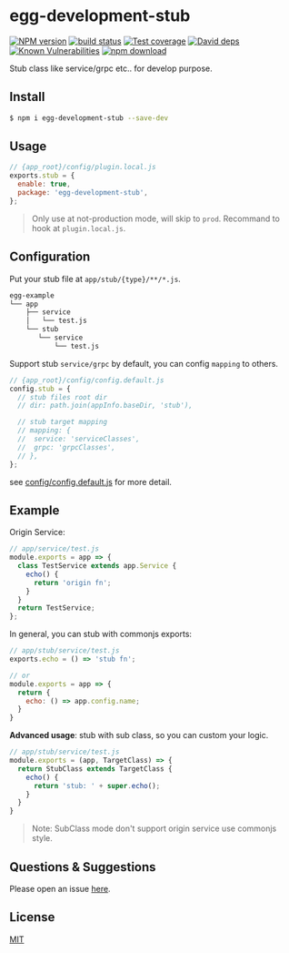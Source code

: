 # egg-development-stub

[![NPM version][npm-image]][npm-url]
[![build status][travis-image]][travis-url]
[![Test coverage][codecov-image]][codecov-url]
[![David deps][david-image]][david-url]
[![Known Vulnerabilities][snyk-image]][snyk-url]
[![npm download][download-image]][download-url]

[npm-image]: https://img.shields.io/npm/v/egg-development-stub.svg?style=flat-square
[npm-url]: https://npmjs.org/package/egg-development-stub
[travis-image]: https://img.shields.io/travis/eggjs/egg-development-stub.svg?style=flat-square
[travis-url]: https://travis-ci.org/eggjs/egg-development-stub
[codecov-image]: https://img.shields.io/codecov/c/github/eggjs/egg-development-stub.svg?style=flat-square
[codecov-url]: https://codecov.io/github/eggjs/egg-development-stub?branch=master
[david-image]: https://img.shields.io/david/eggjs/egg-development-stub.svg?style=flat-square
[david-url]: https://david-dm.org/eggjs/egg-development-stub
[snyk-image]: https://snyk.io/test/npm/egg-development-stub/badge.svg?style=flat-square
[snyk-url]: https://snyk.io/test/npm/egg-development-stub
[download-image]: https://img.shields.io/npm/dm/egg-development-stub.svg?style=flat-square
[download-url]: https://npmjs.org/package/egg-development-stub

Stub class like service/grpc etc.. for develop purpose.

## Install

```bash
$ npm i egg-development-stub --save-dev
```

## Usage

```js
// {app_root}/config/plugin.local.js
exports.stub = {
  enable: true,
  package: 'egg-development-stub',
};
```

> Only use at not-production mode, will skip to `prod`.
> Recommand to hook at `plugin.local.js`.

## Configuration

Put your stub file at `app/stub/{type}/**/*.js`.

```bash
egg-example
└── app
    ├── service
    │   └── test.js
    └── stub
       └── service
           └── test.js
```

Support stub `service/grpc` by default, you can config `mapping` to others.

```js
// {app_root}/config/config.default.js
config.stub = {
  // stub files root dir
  // dir: path.join(appInfo.baseDir, 'stub'),

  // stub target mapping
  // mapping: {
  //  service: 'serviceClasses',
  //  grpc: 'grpcClasses',
  // },
};
```

see [config/config.default.js](config/config.default.js) for more detail.

## Example

Origin Service:

```js
// app/service/test.js
module.exports = app => {
  class TestService extends app.Service {
    echo() {
      return 'origin fn';
    }
  }
  return TestService;
};
```

In general, you can stub with commonjs exports:

```js
// app/stub/service/test.js
exports.echo = () => 'stub fn';

// or
module.exports = app => {
  return {
    echo: () => app.config.name;
  }
}
```

**Advanced usage**: stub with sub class, so you can custom your logic.

```js
// app/stub/service/test.js
module.exports = (app, TargetClass) => {
  return StubClass extends TargetClass {
    echo() {
      return 'stub: ' + super.echo();
    }
  }
}
```

> Note: SubClass mode don't support origin service use commonjs style.


## Questions & Suggestions

Please open an issue [here](https://github.com/eggjs/egg/issues).

## License

[MIT](LICENSE)
